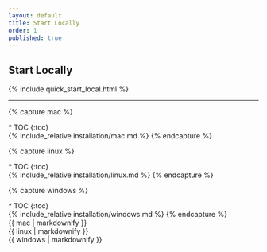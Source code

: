 ```yaml
---
layout: default
title: Start Locally
order: 1
published: true
---
```


## Start Locally

<div class="container-fluid quick-start-module quick-starts">
  <div class="row">
    <div class="col-md-12">
      {% include quick_start_local.html %}
    </div>
  </div>
</div>

---

{% capture mac %}
<nav class="inline_toc" markdown="1">
* TOC
{:toc}
</nav>
{% include_relative installation/mac.md %}
{% endcapture %}

{% capture linux %}
<nav class="inline_toc" markdown="1">
* TOC
{:toc}
</nav>
{% include_relative installation/linux.md %}
{% endcapture %}

{% capture windows %}
<nav class="inline_toc" markdown="1">
* TOC
{:toc}
</nav>
{% include_relative installation/windows.md %}
{% endcapture %}


<div id="installation">
  <div class="os macos">{{ mac | markdownify }}</div>
  <div class="os linux selected">{{ linux | markdownify }}</div>
  <div class="os windows">{{ windows | markdownify }}</div>
</div>
